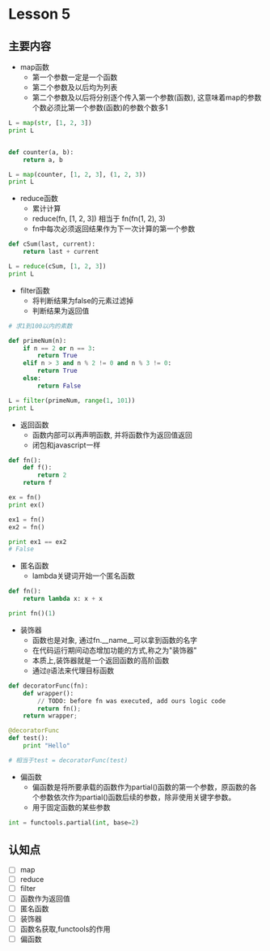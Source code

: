 # Lesson 5

## 主要内容

- map函数
    - 第一个参数一定是一个函数
    - 第二个参数及以后均为列表
    - 第二个参数及以后将分别逐个传入第一个参数(函数), 这意味着map的参数个数必须比第一个参数(函数)的参数个数多1

```python
L = map(str, [1, 2, 3])
print L


def counter(a, b):
    return a, b

L = map(counter, [1, 2, 3], (1, 2, 3))
print L
```

- reduce函数
    - 累计计算
    - reduce(fn, [1, 2, 3]) 相当于 fn(fn(1, 2), 3)
    - fn中每次必须返回结果作为下一次计算的第一个参数

```python
def cSum(last, current):
    return last + current

L = reduce(cSum, [1, 2, 3])
print L
```

- filter函数
    - 将判断结果为false的元素过滤掉
    - 判断结果为返回值

```python
# 求1到100以内的素数

def primeNum(n):
    if n == 2 or n == 3:
        return True
    elif n > 3 and n % 2 != 0 and n % 3 != 0:
        return True
    else:
        return False

L = filter(primeNum, range(1, 101))
print L
```

- 返回函数
    - 函数内部可以再声明函数, 并将函数作为返回值返回
    - 闭包和javascript一样

```python
def fn():
    def f():
        return 2
    return f

ex = fn()
print ex()

ex1 = fn()
ex2 = fn()

print ex1 == ex2
# False
```

- 匿名函数
    - lambda关键词开始一个匿名函数

```python
def fn():
    return lambda x: x + x

print fn()(1)
```

- 装饰器
    - 函数也是对象, 通过fn.__name__可以拿到函数的名字
    - 在代码运行期间动态增加功能的方式,称之为"装饰器"
    - 本质上,装饰器就是一个返回函数的高阶函数
    - 通过`@`语法来代理目标函数

```python
def decoratorFunc(fn):
    def wrapper():
        // TODO: before fn was executed, add ours logic code
        return fn();
    return wrapper;

@decoratorFunc
def test():
    print "Hello"

# 相当于test = decoratorFunc(test)
```

- 偏函数
    - 偏函数是将所要承载的函数作为partial()函数的第一个参数，原函数的各个参数依次作为partial()函数后续的参数，除非使用关键字参数。
    - 用于固定函数的某些参数

```python
int = functools.partial(int, base=2)
```

## 认知点

- [ ] map
- [ ] reduce
- [ ] filter
- [ ] 函数作为返回值
- [ ] 匿名函数
- [ ] 装饰器
- [ ] 函数名获取,functools的作用
- [ ] 偏函数
